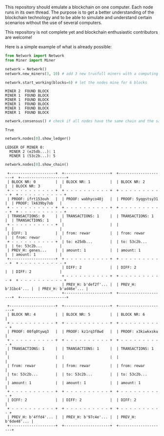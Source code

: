 This repository should emulate a blockchain on one computer. 
Each node runs in its own thread. The purpose is to get a better understanding of the blockchain technology and to be 
able to simulate and understand certain scenarios without the use of several computers. 

This repository is not complete yet and blockchain enthusiastic contributors are welcome!

Here is a simple example of what is already possible:

```python
from Network import Network
from Miner import Miner

network = Network()
network.new_miners(3, 10) # add 3 new trusfull miners with a computing power of 10
```
```python
network.start_working(blocks=6) # let the nodes mine for 6 blocks
```
    MINER 2  FOUND BLOCK
    MINER 1  FOUND BLOCK
    MINER 1  FOUND BLOCK
    MINER 1  FOUND BLOCK
    MINER 1  FOUND BLOCK
    MINER 1  FOUND BLOCK

```python
network.consensus() # check if all nodes have the same chain and the same ledger
```
    True
    
```python
network.nodes[0].show_ledger()
```

    LEDGER OF MINER 0: 
      MINER 2 (e25db...): 1
      MINER 1 (53c2b...): 5
```python
network.nodes[0].show_chain()
```
     +---------------------+  +---------------------+  +---------------------+  +---------------------+
     | BLOCK NR: 0         |  | BLOCK NR: 1         |  | BLOCK NR: 2         |  | BLOCK NR: 3         |
     + - - - - - - - - - - +  + - - - - - - - - - - +  + - - - - - - - - - - +  + - - - - - - - - - - +
     | PROOF: ifrt153ouh   |  | PROOF: wabhyco48j   |  | PROOF: 5yqgstsy31   |  | PROOF: lk639by7ob   |
     + - - - - - - - - - - +  + - - - - - - - - - - +  + - - - - - - - - - - +  + - - - - - - - - - - +
     | TRANSACTIONS: 0     |  | TRANSACTIONS: 1     |  | TRANSACTIONS: 1     |  | TRANSACTIONS: 1     |
     + - - - - - - - - - - +  |                     |  |                     |  |                     |
     | DIFF: 1             |  | from: rewar         |  | from: rewar         |  | from: rewar         |
     + - - - - - - - - - - +  | to: e25db...        |  | to: 53c2b...        |  | to: 53c2b...        |
     | PREV_H: genes...    |  | amount: 1           |  | amount: 1           |  | amount: 1           |
     +---------------------+  + - - - - - - - - - - +  + - - - - - - - - - - +  + - - - - - - - - - - +
                              | DIFF: 2             |  | DIFF: 2             |  | DIFF: 2             |
                              + - - - - - - - - - - +  + - - - - - - - - - - +  + - - - - - - - - - - +
                              | PREV_H: b'def2f'... |  | PREV_H: b'31bc4'... |  | PREV_H: b'ad46e'... |
                              +---------------------+  +---------------------+  +---------------------+
    
     +---------------------+  +---------------------+  +---------------------+
     | BLOCK NR: 4         |  | BLOCK NR: 5         |  | BLOCK NR: 6         |
     + - - - - - - - - - - +  + - - - - - - - - - - +  + - - - - - - - - - - +
     | PROOF: 00fq0tywq3   |  | PROOF: kz1rq3f0wd   |  | PROOF: x3kiwkxsku   |
     + - - - - - - - - - - +  + - - - - - - - - - - +  + - - - - - - - - - - +
     | TRANSACTIONS: 1     |  | TRANSACTIONS: 1     |  | TRANSACTIONS: 1     |
     |                     |  |                     |  |                     |
     | from: rewar         |  | from: rewar         |  | from: rewar         |
     | to: 53c2b...        |  | to: 53c2b...        |  | to: 53c2b...        |
     | amount: 1           |  | amount: 1           |  | amount: 1           |
     + - - - - - - - - - - +  + - - - - - - - - - - +  + - - - - - - - - - - +
     | DIFF: 2             |  | DIFF: 2             |  | DIFF: 2             |
     + - - - - - - - - - - +  + - - - - - - - - - - +  + - - - - - - - - - - +
     | PREV_H: b'4ffd4'... |  | PREV_H: b'97c4e'... |  | PREV_H: b'6de48'... |
     +---------------------+  +---------------------+  +---------------------+
